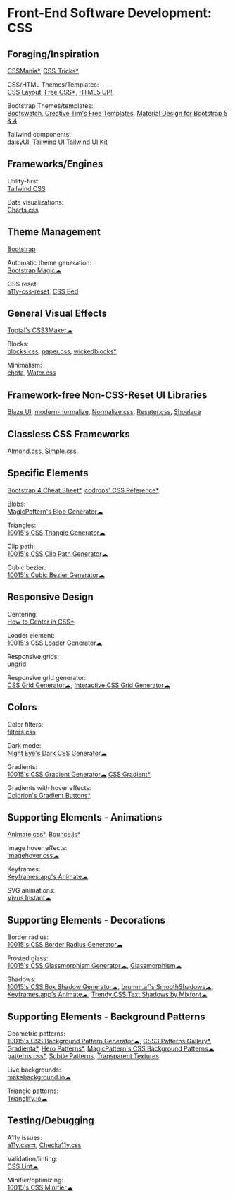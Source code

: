 # Front-End Software Development: CSS

## Foraging/Inspiration

[CSSMania*](https://www.cssmania.com/),
[CSS-Tricks*](https://css-tricks.com/)

CSS/HTML Themes/Templates:  
[CSS Layout](https://csslayout.io/patterns),
[Free CSS*](https://www.free-css.com/),
[HTML5 UP!](https://html5up.net/),

Bootstrap Themes/templates:  
[Bootswatch](https://bootswatch.com/),
[Creative Tim's Free Templates](https://www.creative-tim.com/templates/free),
[Material Design for Bootstrap 5 & 4](https://mdbootstrap.com/)

Tailwind components:  
[daisyUI](https://daisyui.com/),
[Tailwind UI](https://tailwindui.com/#components)
[Tailwind UI Kit](https://www.tailwind-kit.com/)

## Frameworks/Engines

Utility-first:  
[Tailwind CSS](https://tailwindcss.com/)

Data visualizations:  
[Charts.css](https://chartscss.org)

## Theme Management

[Bootstrap](https://getbootstrap.com/)

Automatic theme generation:  
[Bootstrap Magic☁](https://pikock.github.io/bootstrap-magic/)

CSS reset:  
[a11y-css-reset](https://github.com/mike-engel/a11y-css-reset),
[CSS Bed](https://www.cssbed.com/)

## General Visual Effects

[Toptal's CSS3Maker☁](https://www.toptal.com/developers/css3maker)

Blocks:  
[blocks.css](https://thesephist.github.io/blocks.css/),
[paper.css](https://thesephist.github.io/paper.css/),
[wickedblocks*](https://blocks.wickedtemplates.com/)

Minimalism:  
[chota](https://jenil.github.io/chota/),
[Water.css](https://watercss.kognise.dev/)

## Framework-free Non-CSS-Reset UI Libraries

[Blaze UI](https://www.blazeui.com/),
[modern-normalize](https://github.com/sindresorhus/modern-normalize),
[Normalize.css](https://necolas.github.io/normalize.css/),
[Reseter.css](https://github.com/resetercss/reseter.css),
[Shoelace](https://shoelace.style/)

## Classless CSS Frameworks

[Almond.css](https://github.com/alvaromontoro/almond.css),
[Simple.css](https://simplecss.org/)

## Specific Elements

[Bootstrap 4 Cheat Sheet*](https://hackerthemes.com/bootstrap-cheatsheet/),
[codrops' CSS Reference*](https://tympanus.net/codrops/css_reference/)

Blobs:  
[MagicPattern's Blob Generator☁](https://www.magicpattern.design/tools/blob-generator)

Triangles:  
[10015's CSS Triangle Generator☁](https://10015.io/tools/css-triangle-generator)

Clip path:  
[10015's CSS Clip Path Generator☁](https://10015.io/tools/css-clip-path-generator)

Cubic bezier:  
[10015's Cubic Bezier Generator☁](https://10015.io/tools/css-cubic-bezier-generator)

## Responsive Design

Centering:  
[How to Center in CSS*](http://howtocenterincss.com/)

Loader element:  
[10015's CSS Loader Generator☁](https://10015.io/tools/css-loader-generator)

Responsive grids:  
[ungrid](https://chrisnager.github.io/ungrid/)

Responsive grid generator:  
[CSS Grid Generator☁](https://cssgrid-generator.netlify.app/),
[Interactive CSS Grid Generator☁](https://grid.layoutit.com/)

## Colors

Color filters:  
[filters.css](https://bansal.io/filters-css)

Dark mode:  
[Night Eye's Dark CSS Generator☁](https://nighteye.app/dark-css-generator/)

Gradients:  
[10015's CSS Gradient Generator☁](https://10015.io/tools/css-gradient-generator)
[CSS Gradient*](https://cssgradient.io/)

Gradients with hover effects:  
[Colorion's Gradient Buttons*](https://gradientbuttons.colorion.co/)

## Supporting Elements - Animations

[Animate.css*](https://animate.style/),
[Bounce.js*](https://bouncejs.com/)

Image hover effects:  
[imagehover.css☁](http://imagehover.io/)

Keyframes:  
[Keyframes.app's Animate☁](https://keyframes.app/animate/)

SVG animations:  
[Vivus Instant☁](https://maxwellito.github.io/vivus-instant/)

## Supporting Elements - Decorations

Border radius:  
[10015's CSS Border Radius Generator☁](https://10015.io/tools/css-border-radius-generator)

Frosted glass:  
[10015's CSS Glassmorphism Generator☁](https://10015.io/tools/css-glassmorphism-generator),
[Glassmorphism☁](https://glassmorphism.com/)

Shadows:  
[10015's CSS Box Shadow Generator☁](https://10015.io/tools/css-box-shadow-generator),
[brumm.af's SmoothShadows☁](https://brumm.af/shadows),
[Keyframes.app's Animate☁](https://keyframes.app/shadows/),
[Trendy CSS Text Shadows by Mixfont☁](https://www.mixfont.com/shadows)

## Supporting Elements - Background Patterns

Geometric patterns:  
[10015's CSS Background Pattern Generator☁](https://10015.io/tools/css-background-pattern-generator),
[CSS3 Patterns Gallery*](https://projects.verou.me/css3patterns/),
[Gradienta*](https://gradienta.io/),
[Hero Patterns*](https://www.heropatterns.com/),
[MagicPattern's CSS Background Patterns☁](https://www.magicpattern.design/tools/css-backgrounds)
[patterns.css*](https://bansal.io/pattern-css),
[Subtle Patterns](https://www.toptal.com/designers/subtlepatterns/),
[Transparent Textures](https://www.transparenttextures.com/)

Live backgrounds:  
[makebackground.io☁](https://makebackground.io/)

Triangle patterns:  
[Trianglify.io☁](https://trianglify.io/)

## Testing/Debugging

A11y issues:  
[a11y.css⇉](https://ffoodd.github.io/a11y.css/),
[Checka11y.css](https://checka11y.jackdomleo.dev/)

Validation/linting:  
[CSS Lint☁](http://csslint.net/)

Minifier/optimizing:  
[10015's CSS Minifier☁](https://10015.io/tools/css-minifier)
